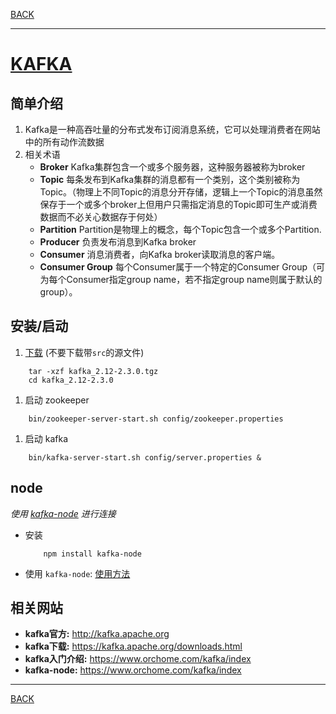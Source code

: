 [BACK](README.md)

---
# [KAFKA](http://kafka.apache.org/)

## 简单介绍
1. Kafka是一种高吞吐量的分布式发布订阅消息系统，它可以处理消费者在网站中的所有动作流数据
2. 相关术语
    * **Broker**
        Kafka集群包含一个或多个服务器，这种服务器被称为broker
    * **Topic**
       每条发布到Kafka集群的消息都有一个类别，这个类别被称为Topic。（物理上不同Topic的消息分开存储，逻辑上一个Topic的消息虽然保存于一个或多个broker上但用户只需指定消息的Topic即可生产或消费数据而不必关心数据存于何处）
    * **Partition**
        Partition是物理上的概念，每个Topic包含一个或多个Partition.
    * **Producer**
        负责发布消息到Kafka broker
    * **Consumer**
        消息消费者，向Kafka broker读取消息的客户端。
    * **Consumer Group**
        每个Consumer属于一个特定的Consumer Group（可为每个Consumer指定group name，若不指定group name则属于默认的group）。

## 安装/启动

1. [下载](https://kafka.apache.org/downloads.html) (不要下载带`src`的源文件)
```shell
    tar -xzf kafka_2.12-2.3.0.tgz
    cd kafka_2.12-2.3.0
```

1. 启动 zookeeper

```shell
    bin/zookeeper-server-start.sh config/zookeeper.properties
```

1. 启动 kafka

```shell
    bin/kafka-server-start.sh config/server.properties &
```

## node

*使用 [kafka-node](https://github.com/SOHU-Co/kafka-node) 进行连接*

* 安装
    ```node
        npm install kafka-node
    ```
* 使用
    `kafka-node`: [使用方法](kafka-node.md)


## 相关网站
* **kafka官方:** http://kafka.apache.org
* **kafka下载:** https://kafka.apache.org/downloads.html
* **kafka入门介绍:** https://www.orchome.com/kafka/index
* **kafka-node:** https://www.orchome.com/kafka/index

---
[BACK](README.md)
